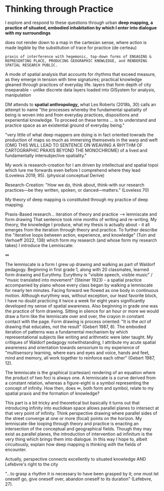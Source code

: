 # Thinking through Practice 
I explore and respond to these questions through urban **deep mapping, a practice of situated, embodied inhabitation by which I enter into dialogue with my surroundings** 

does not render down to a map in the cartesian sense, where action is made legible by the substitution of trace for practice (de certeau)

```
praxis of interference with hegemonic, top-down forms of ENGAGING & REPRESENTING PLACE, PRODUCING GEOGRAPHIC KNOWLEDGE, and RENDERING SPATIAL RESEARCH PUBLIC.
```
A mode of spatial analysis that accounts for rhythms that exceed measure, as they emerge in tension with time signatures; practical knowledge gleaned through practices of everyday life. layers that form depth of city inseparable - unlike discrete data layers loaded into GISystem for analysis, manipulation     

DM attends to **spatial anthropology,** what Les Roberts (2018b, 30) calls an attempt to name "the processes whereby the fundamental spatiality of being is woven into and from everyday practices, dispositions and experiential knowledge. To proceed on these terms ... is to understand and practice space as an existential ground of everyday being." 

"very little of what deep mappers are doing is in fact oriented towrads the production of maps so much as immersing themsevels in the warp and weft (OMG THIS WILL LEAD TO SENTENCE ON WEAVING A RHYTHM OF CARTOGRAPHIC PRAXIS BEYOND THE MONOCHROME) of a lived and fundamentally intersubjective spatiality."

My work is research-creation for I am driven by intellectual and spatial topoi which lure me forwards even before I comprehend where they lead (Loveless 2019, 95). (physical conceptual Derive)

Research-Creation: "How we do, think about, think-with our research practices—be they written, spoken, or danced—matters." (Loveless 70)

My theory of deep mapping is constituted through my practice of deep mapping. 

Praxis-Based research... iteration of theory and practice --> lemniscate and form drawing 
That sentence took nine months of writing and re-writing. My theory, the knowledge I produce, what my thesis is actually about - it all emerges from the iteration through theory and practice. To further describe the "iterative loops between action, experience, and knowledge" (Tuin and Verhoeff 2022, 138) which form my research (and whose form my research takes) I introduce the Lemniscate:
    
∞

The lemniscate is a form I grew up drawing and walking as part of Waldorf pedagogy. Beginning in first grade 1, along with 20 classmates, learned form drawing and Eurythmy. Eurythmy is "visible speech, visible music" / "music translated into movement" (Steiner 1923) - a spatial practice accompanied by piano whose every class began by walking a lemniscate for nearly ten minutes. Facing forward we flowed as one body in continuous motion. Although eurythmy was, without exception, our least favorite block, I have no doubt practicing it twice a week for eight years significantly developed my sense of spatial awareness. Also beginning in grade one was the practice of form drawing. Sitting in silence for an hour or more we would draw a form like the lemniscate over and over, the crayon in constant contact with the page. Form drawing is process oriented: "It is the _act_ of drawing that educates, not the result" (Gebert 1987, 8). The embodied iteration of patterns was a fundamental mechanism by which representational subjects like writing and arithmetic were later taught. My critiques of Waldorf pedagogy notwithstanding, I attribute my acute spatial awareness and orientation towards sensorium to my experience of "multisensory learning, where ears and eyes and voice, hands and feet, mind and memory, all work together to reinforce each other" (Gebert 1987, 12).
           
The lemniscate is the graphical (cartesian) rendering of an equation where the product of two foci is always one. A lemniscate is a curve derived from a constant relation, whereas a figure-eight is a symbol representing the concept of infinity. How then, does ∞, both form and symbol, relate to my spatial praxis and the formation of knowledge? 

This part is a bit tricky and theoretical but basically it turns out that introducing infinity into euclidean space allows parallel planes to intersect at that very point of infinity. Think perspective drawing where parallel sides of the street converge at one or more (focal) points on the horizon. My lemniscate-like looping through theory and practice is enacting an intersection of the conceptual and geographical fields. Though they may exist as parallel planes, the introduction of intervention ad infinitum is the very thing which brings them into dialogue. In this way I hope to, albeit circuitously, explain how deep mapping is thinking *with* the fields of encounter. 

Actually, perspective connects excellently to situated knowledge AND Lefebvre's right to the city 

"...to grasp a rhythm it is necessary to have been grasped by it; one must let oneself go, give oneself over, abandon oneself to its duration" (Lefebvre, 27).


